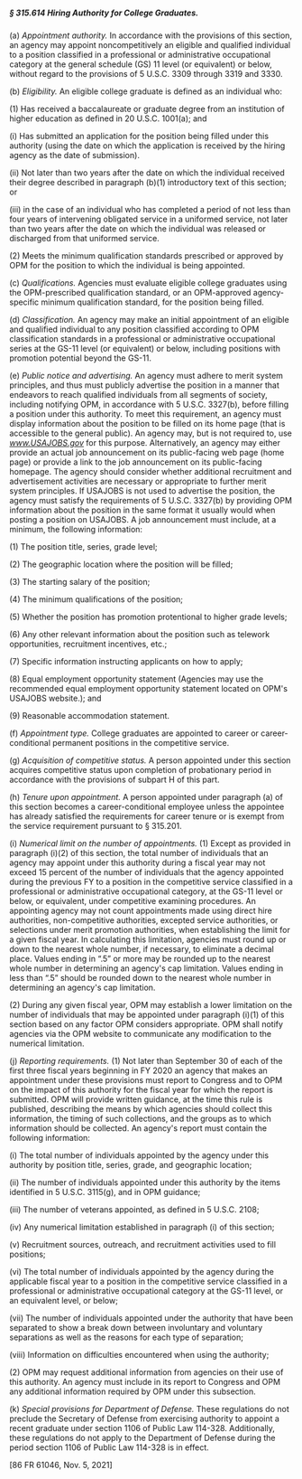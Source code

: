 ##### § 315.614 Hiring Authority for College Graduates. #####

(a) *Appointment authority.* In accordance with the provisions of this section, an agency may appoint noncompetitively an eligible and qualified individual to a position classified in a professional or administrative occupational category at the general schedule (GS) 11 level (or equivalent) or below, without regard to the provisions of 5 U.S.C. 3309 through 3319 and 3330.

(b) *Eligibility.* An eligible college graduate is defined as an individual who:

(1) Has received a baccalaureate or graduate degree from an institution of higher education as defined in 20 U.S.C. 1001(a); and

(i) Has submitted an application for the position being filled under this authority (using the date on which the application is received by the hiring agency as the date of submission).

(ii) Not later than two years after the date on which the individual received their degree described in paragraph (b)(1) introductory text of this section; or

(iii) in the case of an individual who has completed a period of not less than four years of intervening obligated service in a uniformed service, not later than two years after the date on which the individual was released or discharged from that uniformed service.

(2) Meets the minimum qualification standards prescribed or approved by OPM for the position to which the individual is being appointed.

(c) *Qualifications.* Agencies must evaluate eligible college graduates using the OPM-prescribed qualification standard, or an OPM-approved agency-specific minimum qualification standard, for the position being filled.

(d) *Classification.* An agency may make an initial appointment of an eligible and qualified individual to any position classified according to OPM classification standards in a professional or administrative occupational series at the GS-11 level (or equivalent) or below, including positions with promotion potential beyond the GS-11.

(e) *Public notice and advertising.* An agency must adhere to merit system principles, and thus must publicly advertise the position in a manner that endeavors to reach qualified individuals from all segments of society, including notifying OPM, in accordance with 5 U.S.C. 3327(b), before filling a position under this authority. To meet this requirement, an agency must display information about the position to be filled on its home page (that is accessible to the general public). An agency may, but is not required to, use *www.USAJOBS.gov* for this purpose. Alternatively, an agency may either provide an actual job announcement on its public-facing web page (home page) or provide a link to the job announcement on its public-facing homepage. The agency should consider whether additional recruitment and advertisement activities are necessary or appropriate to further merit system principles. If USAJOBS is not used to advertise the position, the agency must satisfy the requirements of 5 U.S.C. 3327(b) by providing OPM information about the position in the same format it usually would when posting a position on USAJOBS. A job announcement must include, at a minimum, the following information:

(1) The position title, series, grade level;

(2) The geographic location where the position will be filled;

(3) The starting salary of the position;

(4) The minimum qualifications of the position;

(5) Whether the position has promotion protentional to higher grade levels;

(6) Any other relevant information about the position such as telework opportunities, recruitment incentives, etc.;

(7) Specific information instructing applicants on how to apply;

(8) Equal employment opportunity statement (Agencies may use the recommended equal employment opportunity statement located on OPM's USAJOBS website.); and

(9) Reasonable accommodation statement.

(f) *Appointment type.* College graduates are appointed to career or career-conditional permanent positions in the competitive service.

(g) *Acquisition of competitive status.* A person appointed under this section acquires competitive status upon completion of probationary period in accordance with the provisions of subpart H of this part.

(h) *Tenure upon appointment.* A person appointed under paragraph (a) of this section becomes a career-conditional employee unless the appointee has already satisfied the requirements for career tenure or is exempt from the service requirement pursuant to § 315.201.

(i) *Numerical limit on the number of appointments.* (1) Except as provided in paragraph (i)(2) of this section, the total number of individuals that an agency may appoint under this authority during a fiscal year may not exceed 15 percent of the number of individuals that the agency appointed during the previous FY to a position in the competitive service classified in a professional or administrative occupational category, at the GS-11 level or below, or equivalent, under competitive examining procedures. An appointing agency may not count appointments made using direct hire authorities, non-competitive authorities, excepted service authorities, or selections under merit promotion authorities, when establishing the limit for a given fiscal year. In calculating this limitation, agencies must round up or down to the nearest whole number, if necessary, to eliminate a decimal place. Values ending in “.5” or more may be rounded up to the nearest whole number in determining an agency's cap limitation. Values ending in less than “.5” should be rounded down to the nearest whole number in determining an agency's cap limitation.

(2) During any given fiscal year, OPM may establish a lower limitation on the number of individuals that may be appointed under paragraph (i)(1) of this section based on any factor OPM considers appropriate. OPM shall notify agencies via the OPM website to communicate any modification to the numerical limitation.

(j) *Reporting requirements.* (1) Not later than September 30 of each of the first three fiscal years beginning in FY 2020 an agency that makes an appointment under these provisions must report to Congress and to OPM on the impact of this authority for the fiscal year for which the report is submitted. OPM will provide written guidance, at the time this rule is published, describing the means by which agencies should collect this information, the timing of such collections, and the groups as to which information should be collected. An agency's report must contain the following information:

(i) The total number of individuals appointed by the agency under this authority by position title, series, grade, and geographic location;

(ii) The number of individuals appointed under this authority by the items identified in 5 U.S.C. 3115(g), and in OPM guidance;

(iii) The number of veterans appointed, as defined in 5 U.S.C. 2108;

(iv) Any numerical limitation established in paragraph (i) of this section;

(v) Recruitment sources, outreach, and recruitment activities used to fill positions;

(vi) The total number of individuals appointed by the agency during the applicable fiscal year to a position in the competitive service classified in a professional or administrative occupational category at the GS-11 level, or an equivalent level, or below;

(vii) The number of individuals appointed under the authority that have been separated to show a break down between involuntary and voluntary separations as well as the reasons for each type of separation;

(viii) Information on difficulties encountered when using the authority;

(2) OPM may request additional information from agencies on their use of this authority. An agency must include in its report to Congress and OPM any additional information required by OPM under this subsection.

(k) *Special provisions for Department of Defense.* These regulations do not preclude the Secretary of Defense from exercising authority to appoint a recent graduate under section 1106 of Public Law 114-328. Additionally, these regulations do not apply to the Department of Defense during the period section 1106 of Public Law 114-328 is in effect.

[86 FR 61046, Nov. 5, 2021]